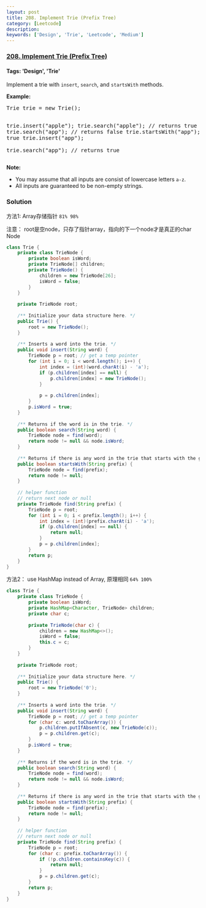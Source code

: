 ```yaml
---
layout: post
title: 208. Implement Trie (Prefix Tree)
category: [Leetcode]
description: 
keywords: ['Design', 'Trie', 'Leetcode', 'Medium']
---
```

### [208. Implement Trie (Prefix Tree)](https://leetcode.com/problems/implement-trie-prefix-tree)

#### Tags: 'Design', 'Trie'

<div class="content__u3I1 question-content__JfgR"><div><p>Implement a trie with <code>insert</code>, <code>search</code>, and <code>startsWith</code> methods.</p>
<p><b>Example:</b></p>
<pre>Trie trie = new Trie();

trie.insert("apple");
trie.search("apple");   // returns true
trie.search("app");     // returns false
trie.startsWith("app"); // returns true
trie.insert("app");   
trie.search("app");     // returns true
</pre>
<p><b>Note:</b></p>
<ul>
<li>You may assume that all inputs are consist of lowercase letters <code>a-z</code>.</li>
<li>All inputs are guaranteed to be non-empty strings.</li>
</ul>
</div></div>

### Solution
方法1: Array存储指针 `81% 98%`

注意： root是空node，只存了指针array，指向的下一个node才是真正的char Node
```java
class Trie {
    private class TrieNode {
        private boolean isWord;
        private TrieNode[] children;
        private TrieNode() {
            children = new TrieNode[26];
            isWord = false;
        }
    }
    
    private TrieNode root;
    
    /** Initialize your data structure here. */
    public Trie() {
        root = new TrieNode();
    }
    
    /** Inserts a word into the trie. */
    public void insert(String word) {
        TrieNode p = root; // get a temp pointer
        for (int i = 0; i < word.length(); i++) {
            int index = (int)(word.charAt(i) - 'a');
            if (p.children[index] == null) {
                p.children[index] = new TrieNode();
            }
            
            p = p.children[index];
        }
        p.isWord = true;
    }
    
    /** Returns if the word is in the trie. */
    public boolean search(String word) {
        TrieNode node = find(word);
        return node != null && node.isWord;
    }
    
    /** Returns if there is any word in the trie that starts with the given prefix. */
    public boolean startsWith(String prefix) {
        TrieNode node = find(prefix);
        return node != null;
    }
    
    // helper function
    // return next node or null
    private TrieNode find(String prefix) {
        TrieNode p = root;
        for (int i = 0; i < prefix.length(); i++) {
            int index = (int)(prefix.charAt(i) - 'a');
            if (p.children[index] == null) {
                return null;
            }
            p = p.children[index];
        }
        return p;
    }
}
```

方法2： use HashMap instead of Array, 原理相同 `64% 100%`
```java
class Trie {
    private class TrieNode {
        private boolean isWord;
        private HashMap<Character, TrieNode> children;
        private char c;
        
        private TrieNode(char c) {
            children = new HashMap<>();
            isWord = false;
            this.c = c;
        }
    }
    
    private TrieNode root;
    
    /** Initialize your data structure here. */
    public Trie() {
        root = new TrieNode('0');
    }
    
    /** Inserts a word into the trie. */
    public void insert(String word) {
        TrieNode p = root; // get a temp pointer
        for (char c: word.toCharArray()) {
            p.children.putIfAbsent(c, new TrieNode(c));
            p = p.children.get(c);
        }
        p.isWord = true;
    }
    
    /** Returns if the word is in the trie. */
    public boolean search(String word) {
        TrieNode node = find(word);
        return node != null && node.isWord;
    }
    
    /** Returns if there is any word in the trie that starts with the given prefix. */
    public boolean startsWith(String prefix) {
        TrieNode node = find(prefix);
        return node != null;
    }
    
    // helper function
    // return next node or null
    private TrieNode find(String prefix) {
        TrieNode p = root;
        for (char c: prefix.toCharArray()) {
            if (!p.children.containsKey(c)) {
                return null;
            }
            p = p.children.get(c);
        }
        return p;
    }
}
```